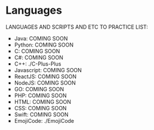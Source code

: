# Languages

LANGUAGES AND SCRIPTS AND ETC TO PRACTICE LIST:

<ul>
  <li type="square">Java: COMING SOON</li>
  <li type="square">Python: COMING SOON</li>
  <li type="square">C: COMING SOON</li>
  <li type="square">C#: COMING SOON</li>
  <li type="square">C++: ./C-Plus-Plus</li>
  <li type="square">Javascript: COMING SOON</li>
  <li type="square">ReactJS: COMING SOON</li>
  <li type="square">NodeJS: COMING SOON</li>
  <li type="square">GO: COMING SOON</li>
  <li type="square">PHP: COMING SOON</li>
  <li type="square">HTML: COMING SOON</li>
  <li type="square">CSS: COMING SOON</li>
  <li type="square">Swift: COMING SOON</li>
  <li type="square">EmojiCode: ./EmojiCode</li>
</ul>
